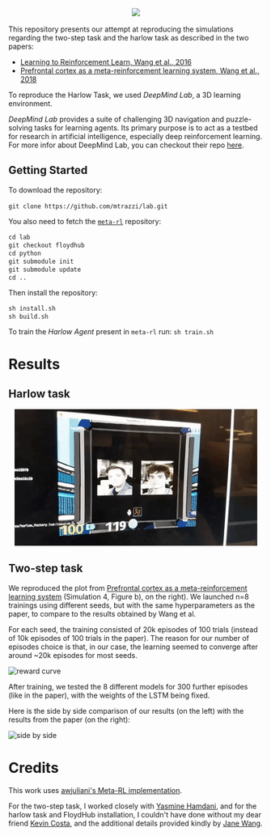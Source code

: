 <p align="center">
  <img src="https://raw.githubusercontent.com/mtrazzi/two-step-task/master/results/arxiv/arxiv_40k/train/training_40k_meta_rl.gif">
</p>

This repository presents our attempt at reproducing the simulations regarding the two-step task and the harlow task as described in the two papers:
- [Learning to Reinforcement Learn, Wang et al., 2016](https://arxiv.org/pdf/1611.05763v1.pdf)
- [Prefrontal cortex as a meta-reinforcement learning system, Wang et al., 2018](https://www.biorxiv.org/content/biorxiv/early/2018/04/13/295964.full.pdf)


To reproduce the Harlow Task, we used *DeepMind Lab*, a 3D learning environment.

*DeepMind Lab* provides a suite of challenging 3D navigation and puzzle-solving
tasks for learning agents. Its primary purpose is to act as a testbed for
research in artificial intelligence, especially deep reinforcement learning.
For more infor about DeepMind Lab, you can checkout their repo [here](https://github.com/deepmind/lab).

## Getting Started

To download the repository:

`git clone https://github.com/mtrazzi/lab.git`

You also need to fetch the [`meta-rl`](https://github.com/mtrazzi/meta-rl.git) repository:

```
cd lab
git checkout floydhub
cd python
git submodule init
git submodule update
cd ..
```

Then install the repository:
```
sh install.sh
sh build.sh
```

To train the *Harlow Agent* present in `meta-rl` run:
`sh train.sh`


# Results

## Harlow task

<p align="center">
  <img src="/docs/template/harlow_task.gif" alt="Harlow Task">
</p>

## Two-step task

We reproduced the plot from [Prefrontal cortex as a meta-reinforcement learning system](https://www.biorxiv.org/content/biorxiv/early/2018/04/13/295964.full.pdf) (Simulation 4, Figure b), on the right). We launched n=8 trainings using different seeds, but with the same hyperparameters as the paper, to compare to the results obtained by Wang et al.

For each seed, the training consisted of 20k episodes of 100 trials (instead of 10k episodes of 100 trials in the paper). The reason for our number of episodes choice is that, in our case, the learning seemed to converge after around ~20k episodes for most seeds.

![reward curve](https://raw.githubusercontent.com/mtrazzi/two-step-task/master/results/biorxiv/final/reward_curve.png)

After training, we tested the 8 different models for 300 further episodes (like in the paper), with the weights of the LSTM being fixed.

Here is the side by side comparison of our results (on the left) with the results from the paper (on the right):

![side by side](https://raw.githubusercontent.com/mtrazzi/two-step-task/master/results/biorxiv/final/side_by_side.png)


# Credits

This work uses [awjuliani's Meta-RL implementation](https://github.com/awjuliani/Meta-RL).

For the two-step task, I worked closely with [Yasmine Hamdani](https://github.com/Yasmine-H), and for the harlow task and FloydHub installation, I couldn't have done without my dear friend [Kevin Costa](https://github.com/kcosta42), and the additional details provided kindly by [Jane Wang](http://www.janexwang.com/).

